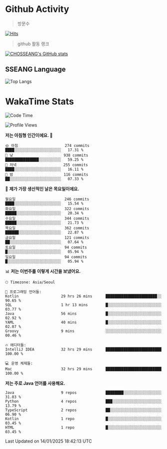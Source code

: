 <!--
**CHOSSEANG/CHOSSEANG** is a ✨ _special_ ✨ repository because its `README.md` (this file) appears on your GitHub profile.

Here are some ideas to get you started:

- 🔭 I’m currently working on ...
- 🌱 I’m currently learning ...
- 👯 I’m looking to collaborate on ...
- 🤔 I’m looking for help with ...
- 💬 Ask me about ...
- 📫 How to reach me: ...
- 😄 Pronouns: ...
- ⚡ Fun fact: ...
-->

# Github Activity
> 방문수

[![Hits](https://hits.seeyoufarm.com/api/count/incr/badge.svg?url=https%3A%2F%2Fgithub.com%2FCHOSSEANG&count_bg=%238AED3E&title_bg=%23495358&icon=electron.svg&icon_color=%23E7E7E7&title=CHOSSEANG&edge_flat=false)](https://hits.seeyoufarm.com)
> github 활동 랭크

[![CHOSSEANG's GitHub stats](https://github-readme-stats.vercel.app/api?username=CHOSSEANG)](https://github.com/CHOSSEANG/github-readme-stats)

## SSEANG Language
![Top Langs](https://github-readme-stats.vercel.app/api/top-langs/?username=CHOSSEANG&layout=compact)

# WakaTime Stats

<!--START_SECTION:waka-->
![Code Time](http://img.shields.io/badge/Code%20Time-357%20hrs%2017%20mins-blue)

![Profile Views](http://img.shields.io/badge/Profile%20Views-0-blue)

**저는 아침형 인간이에요. 🐤** 

```text
🌞 아침                     274 commits         ████░░░░░░░░░░░░░░░░░░░░░   17.31 % 
🌆 낮　                     938 commits         ███████████████░░░░░░░░░░   59.25 % 
🌃 저녁                     255 commits         ████░░░░░░░░░░░░░░░░░░░░░   16.11 % 
🌙 밤　                     116 commits         ██░░░░░░░░░░░░░░░░░░░░░░░   07.33 % 
```
📅 **제가 가장 생산적인 날은 목요일이에요.** 

```text
월요일                      246 commits         ████░░░░░░░░░░░░░░░░░░░░░   15.54 % 
화요일                      322 commits         █████░░░░░░░░░░░░░░░░░░░░   20.34 % 
수요일                      344 commits         █████░░░░░░░░░░░░░░░░░░░░   21.73 % 
목요일                      362 commits         ██████░░░░░░░░░░░░░░░░░░░   22.87 % 
금요일                      121 commits         ██░░░░░░░░░░░░░░░░░░░░░░░   07.64 % 
토요일                      94 commits          █░░░░░░░░░░░░░░░░░░░░░░░░   05.94 % 
일요일                      94 commits          █░░░░░░░░░░░░░░░░░░░░░░░░   05.94 % 
```


📊 **저는 이번주를 이렇게 시간을 보냈어요.** 

```text
🕑︎ Timezone: Asia/Seoul

💬 프로그래밍 언어들: 
Kotlin                   29 hrs 26 mins      ███████████████████████░░   90.65 % 
SQL                      1 hr 13 mins        █░░░░░░░░░░░░░░░░░░░░░░░░   03.77 % 
Java                     56 mins             █░░░░░░░░░░░░░░░░░░░░░░░░   02.92 % 
YAML                     40 mins             █░░░░░░░░░░░░░░░░░░░░░░░░   02.07 % 
Groovy                   9 mins              ░░░░░░░░░░░░░░░░░░░░░░░░░   00.46 % 

🔥 에디터들: 
IntelliJ IDEA            32 hrs 29 mins      █████████████████████████   100.00 % 

💻 운영 체제들: 
Mac                      32 hrs 29 mins      █████████████████████████   100.00 % 
```

**저는 주로 Java 언어를 사용해요.** 

```text
Java                     9 repos             ████████░░░░░░░░░░░░░░░░░   31.03 % 
Python                   4 repos             ███░░░░░░░░░░░░░░░░░░░░░░   13.79 % 
TypeScript               2 repos             ██░░░░░░░░░░░░░░░░░░░░░░░   06.90 % 
Kotlin                   1 repo              █░░░░░░░░░░░░░░░░░░░░░░░░   03.45 % 
HTML                     1 repo              █░░░░░░░░░░░░░░░░░░░░░░░░   03.45 % 
```




 Last Updated on 14/01/2025 18:42:13 UTC
<!--END_SECTION:waka-->
